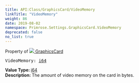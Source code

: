 ```yaml
---
title: API:Class/GraphicsCard/VideoMemory
linkTitle: "VideoMemory"
weight: 86
date: 2019-08-02
namespace: Primrose.Settings.GraphicsCard.VideoMemory
deprecated: false
no_list: true
---
```

Property of <a href="/docs/api-reference/Class/GraphicsCard"><img src="/icons/silk/default.png"/>&nbsp;GraphicsCard</a>
<pre class="method-declaration">
VideoMemory: <a class="type" href="/docs/api-reference/System/Primitives#int64">i64</a></pre>
<b>Value Type: </b>
<a class="type" href="/docs/api-reference/System/Primitives#int64">i64</a>
<br/>
<b>Description: </b>
The amount of video memory on the card in bytes.


